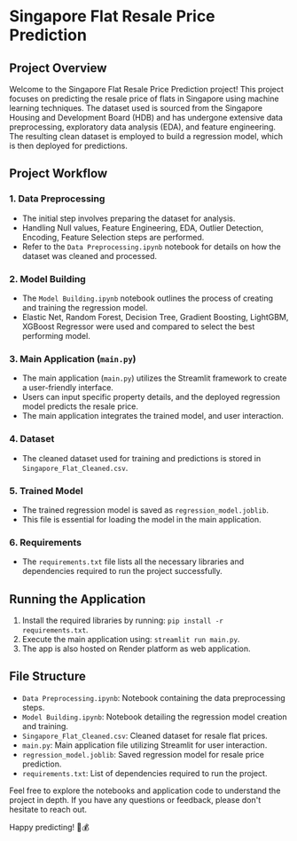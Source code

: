 # Singapore Flat Resale Price Prediction

## Project Overview

Welcome to the Singapore Flat Resale Price Prediction project! This project focuses on predicting the resale price of flats in Singapore using machine learning techniques. The dataset used is sourced from the Singapore Housing and Development Board (HDB) and has undergone extensive data preprocessing, exploratory data analysis (EDA), and feature engineering. The resulting clean dataset is employed to build a regression model, which is then deployed for predictions.

## Project Workflow

### 1. Data Preprocessing
- The initial step involves preparing the dataset for analysis.
- Handling Null values, Feature Engineering, EDA, Outlier Detection, Encoding, Feature Selection steps are performed.
- Refer to the `Data Preprocessing.ipynb` notebook for details on how the dataset was cleaned and processed.

### 2. Model Building
- The `Model Building.ipynb` notebook outlines the process of creating and training the regression model.
- Elastic Net, Random Forest, Decision Tree, Gradient Boosting, LightGBM, XGBoost Regressor were used and compared to select the best performing model.

### 3. Main Application (`main.py`)
- The main application (`main.py`) utilizes the Streamlit framework to create a user-friendly interface.
- Users can input specific property details, and the deployed regression model predicts the resale price.
- The main application integrates the trained model, and user interaction.

### 4. Dataset
- The cleaned dataset used for training and predictions is stored in `Singapore_Flat_Cleaned.csv`.

### 5. Trained Model
- The trained regression model is saved as `regression_model.joblib`.
- This file is essential for loading the model in the main application.

### 6. Requirements
- The `requirements.txt` file lists all the necessary libraries and dependencies required to run the project successfully.

## Running the Application

1. Install the required libraries by running: `pip install -r requirements.txt`.
2. Execute the main application using: `streamlit run main.py`.
3. The app is also hosted on Render platform as web application.

## File Structure
- `Data Preprocessing.ipynb`: Notebook containing the data preprocessing steps.
- `Model Building.ipynb`: Notebook detailing the regression model creation and training.
- `Singapore_Flat_Cleaned.csv`: Cleaned dataset for resale flat prices.
- `main.py`: Main application file utilizing Streamlit for user interaction.
- `regression_model.joblib`: Saved regression model for resale price prediction.
- `requirements.txt`: List of dependencies required to run the project.

Feel free to explore the notebooks and application code to understand the project in depth. If you have any questions or feedback, please don't hesitate to reach out.

Happy predicting! 🏡💰
